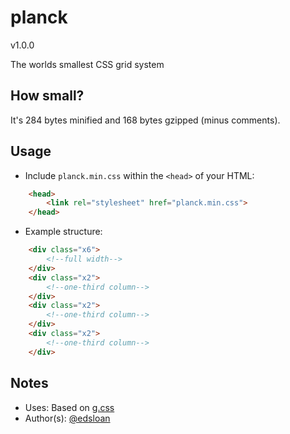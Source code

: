 # planck

v1.0.0

The worlds smallest CSS grid system

## How small?

It's 284 bytes minified and 168 bytes gzipped (minus comments).

## Usage

- Include `planck.min.css` within the `<head>` of your HTML:
	
```html
	<head>
		<link rel="stylesheet" href="planck.min.css">
	</head>
```

- Example structure:

```html
	<div class="x6">
		<!--full width-->
	</div>
	<div class="x2">
		<!--one-third column-->
	</div>
	<div class="x2">
		<!--one-third column-->
	</div>
	<div class="x2">
		<!--one-third column-->
	</div>
```

## Notes

- Uses: Based on [g.css](https://github.com/edsloan/g.css)
- Author(s): [@edsloan](https://twitter.com/edsloandev)